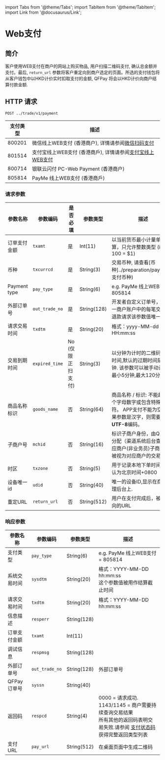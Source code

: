 import Tabs from '@theme/Tabs';
import TabItem from '@theme/TabItem';
import Link from '@docusaurus/Link';

# Web支付

## 简介

客户使用WEB支付在商户的网站上购买物品, 用户扫描二维码支付, 确认总金额并支付。最后, `return_url` 参数将客户重定向到商户选定的页面。所选的支付钱包将从客户钱包中以HKD计价实时扣取支付的金额, QFPay 将会以HKD计价向商户结算付款金额.

## HTTP 请求

`POST ../trade/v1/payment` <br/>

支付类型 | 描述
--------- | -------
800201 | 微信线上WEB支付 (香港商户), 详情请参阅[微信扫码支付](./wechat/wechat-web-qrc-payments)
801514 | 支付宝线上WEB支付 (香港商戶), 详情请参阅[支付宝线上WEB支付](./alipay/alipay-online-payments)
800714 | 银联云闪付 PC-Web Payment (香港商户)
805814 | PayMe 线上WEB支付 (香港商戶)

### 请求参数

参数名称 | 参数编码 | 是否必填 | 参数类型 | 描述
--------- | -------- | --------- | ------- | -------
订单支付金额 | `txamt` | 是 | Int(11) | 以当前货币最小计量单位计算，只允许整数类型 (i.e. 100 = $1)
币种 |`txcurrcd` | 是 | String(3) | 交易币种, 请查看[币种]../preparation/paycode#支付币种)
Payment type | `pay_type` | 是 | String(6) | e.g.  PayMe 线上WEB支付 = 805814
外部订单号 | `out_trade_no` | 是 | String(128)| 开发者自定义订单号，在同一商户账户中的每笔交易和退款请求该参数值唯一
请求交易时间 | `txdtm` | 是 | String(20) | 格式：yyyy-MM-dd HH:mm:ss
交易到期时间 | `expired_time` | No<br/> (仅限正扫支付) | String(3)  | 以分钟为计时的二维码过期时间,默认的过期时间是30分钟. 该参数可以被手动设置为最小5分钟,最大120分钟
商品名称标识 | `goods_name` | 否| String(64) | 商品名称 / 标识: 不能超过20个字母数字或包含特殊字符。 APP支付不能为空。 如果参数是汉字，则需要使用**UTF-8**编码。
子商户号 | `mchid` | 否| String(16) | 标识子商户身份，由QFPay 分配（渠道系统后台查看对应商户(非业务员)子商户号，被视为对应商户的交易）
时区 | `txzone` | 否| String(5) | 用于记录本地下单时间，默认为北京时间+0800
设备唯一id | `udid` | 否| String(40) |  唯一的设备ID,显示在商户管理后台上.
重定URL | `return_url` | 否 | String(512) |  用户在支付完成后，被重定向的URL

### 响应参数

参数名称 | 参数编码 | 参数类型 | 描述
--------- | -------- | --------- | -------
支付类型 | `pay_type` | String(6) | e.g. PayMe 线上WEB支付 = 805814 |
系统交易时间 | `sysdtm` | String(20) | 格式：YYYY-MM-DD hh:mm:ss <br/> 这个参数值被用作结算截止时间 | 
请求交易时间 | `txdtm` | String(20) | 格式：YYYY-MM-DD hh:mm:ss  |
信息描述 | `resperr` | String(128) |
订单支付金额 | `txamt` | Int(11) |
调试信息 | `respmsg` | String(128) |
外部订单号 | `out_trade_no` | String(128) | 外部订单号  
QFPay 订单号 | `syssn` | String(40) | 
返回码 | `respcd` | String(4) | 0000 = 请求成功. <br/> 1143/1145 = 商户需要持续查询交易结果 <br/> 所有其他的返回码表明交易失败.请参阅 [支付状态码](../preparation/paycode#交易状态码) 获得完整返回类型列表  |
支付URL | `pay_url` | String(512) | 在桌面页面中生成二维码 |